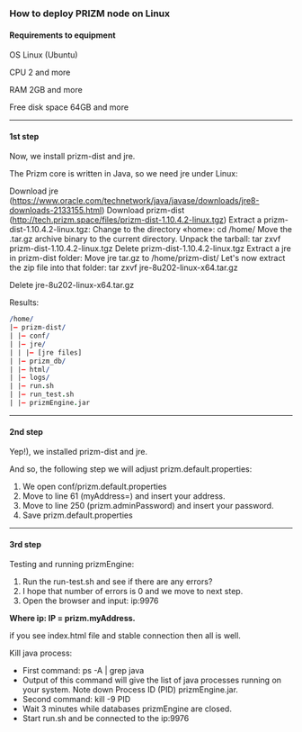 ### How to deploy PRIZM node on Linux

#### Requirements to equipment

OS Linux (Ubuntu)

CPU 2 and more

RAM 2GB and more

Free disk space 64GB and more

---
#### 1st step
Now, we install prizm-dist and jre.

The Prizm core is written in Java, so we need jre under Linux:

Download jre (https://www.oracle.com/technetwork/java/javase/downloads/jre8-downloads-2133155.html)
Download prizm-dist (http://tech.prizm.space/files/prizm-dist-1.10.4.2-linux.tgz)
Extract a prizm-dist-1.10.4.2-linux.tgz:
Change to the directory «home»:
cd /home/
Move the .tar.gz archive binary to the current directory.
Unpack the tarball:
tar zxvf prizm-dist-1.10.4.2-linux.tgz
Delete prizm-dist-1.10.4.2-linux.tgz
Extract a jre in prizm-dist folder:
Move jre tar.gz to /home/prizm-dist/
Let's now extract the zip file into that folder:
tar zxvf jre-8u202-linux-x64.tar.gz

Delete jre-8u202-linux-x64.tar.gz

Results:
```prolog
/home/
|— prizm-dist/
| |— conf/
| |— jre/
| | |— [jre files]
| |— prizm_db/
| |— html/
| |— logs/
| |— run.sh
| |— run_test.sh
| |— prizmEngine.jar
```

---
#### 2nd step

Yep!), we installed prizm-dist and jre.

And so, the following step we will adjust prizm.default.properties:

1. We open conf/prizm.default.properties
2. Move to line 61 (myAddress=) and insert your address.
3. Move to line 250 (prizm.adminPassword) and insert your password.
4. Save prizm.default.properties

---
#### 3rd step
Testing and running prizmEngine:

1. Run the run-test.sh and see if there are any errors?
2. I hope that number of errors is 0 and we move to next step.
3. Open the browser and input: ip:9976

**Where ip: IP = prizm.myAddress.**

if you see index.html file and stable connection then all is well.

Kill java process:
- First command: ps -A | grep java
- Output of this command will give the list of java processes running on your system. Note down Process ID (PID) prizmEngine.jar.
- Second command: kill -9 PID
- Wait 3 minutes while databases prizmEngine are closed.
- Start run.sh and be connected to the ip:9976
